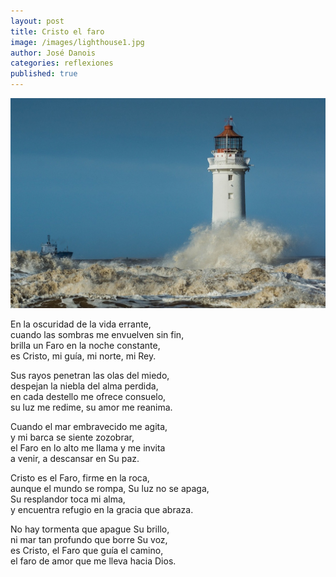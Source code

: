 ```yaml
---
layout: post
title: Cristo el faro
image: /images/lighthouse1.jpg
author: José Danois
categories: reflexiones
published: true
---
```

![Faro](/images/lighthouse1.jpg)

En la oscuridad de la vida errante,  
cuando las sombras me envuelven sin fin,  
brilla un Faro en la noche constante,  
es Cristo, mi guía, mi norte, mi Rey.

  
Sus rayos penetran las olas del miedo,  
despejan la niebla del alma perdida,  
en cada destello me ofrece consuelo,  
su luz me redime, su amor me reanima.

  

Cuando el mar embravecido me agita,  
y mi barca se siente zozobrar,  
el Faro en lo alto me llama y me invita  
a venir, a descansar en Su paz.

  
Cristo es el Faro, firme en la roca,  
aunque el mundo se rompa, Su luz no se apaga,  
Su resplandor toca mi alma,  
y encuentra refugio en la gracia que abraza.

  
No hay tormenta que apague Su brillo,  
ni mar tan profundo que borre Su voz,  
es Cristo, el Faro que guía el camino,  
el faro de amor que me lleva hacia Dios.
